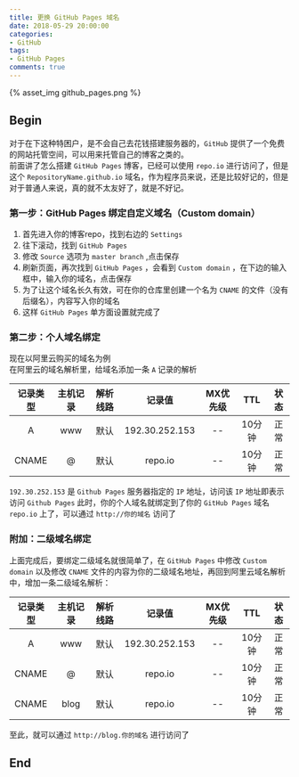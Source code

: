 ```yaml
---
title: 更换 GitHub Pages 域名
date: 2018-05-29 20:00:00
categories: 
- GitHub
tags:  
- GitHub Pages
comments: true
---
```

{% asset_img github_pages.png %}
<!-- more -->

## Begin
对于在下这种特困户，是不会自己去花钱搭建服务器的，`GitHub` 提供了一个免费的网站托管空间，可以用来托管自己的博客之类的。  
前面讲了怎么搭建 `GitHub Pages` 博客，已经可以使用 `repo.io` 进行访问了，但是这个 `RepositoryName.github.io` 域名，作为程序员来说，还是比较好记的，但是对于普通人来说，真的就不太友好了，就是不好记。  

### 第一步：GitHub Pages 绑定自定义域名（Custom domain）
1. 首先进入你的博客repo，找到右边的 `Settings`  
2. 往下滚动，找到 `GitHub Pages`  
3. 修改 `Source` 选项为 `master branch` ,点击保存
4. 刷新页面，再次找到 `GitHub Pages` ，会看到 `Custom domain` ，在下边的输入框中，输入你的域名，点击保存
5. 为了让这个域名长久有效，可在你的仓库里创建一个名为 `CNAME` 的文件（没有后缀名），内容写入你的域名
6. 这样 `GitHub Pages` 单方面设置就完成了

### 第二步：个人域名绑定
现在以阿里云购买的域名为例  
在阿里云的域名解析里，给域名添加一条 `A` 记录的解析

记录类型|主机记录|解析线路|记录值|MX优先级|TTL|状态
:-:|:-:|:-:|:-:|:-:|:-:|:-:
A|www|默认|192.30.252.153|--|10分钟|正常
CNAME|@|默认|repo.io|--|10分钟|正常

`192.30.252.153` 是 `Github Pages` 服务器指定的 `IP` 地址，访问该 `IP` 地址即表示访问 `Github Pages` 
此时，你的个人域名就绑定到了你的 `GitHub Pages` 域名 `repo.io` 上了，可以通过 `http://你的域名` 访问了

### 附加：二级域名绑定
上面完成后，要绑定二级域名就很简单了，在 `GitHub Pages` 中修改 `Custom domain` 以及修改 `CNAME` 文件的内容为你的二级域名地址，再回到阿里云域名解析中，增加一条二级域名解析：

记录类型|主机记录|解析线路|记录值|MX优先级|TTL|状态
:-:|:-:|:-:|:-:|:-:|:-:|:-:
A|www|默认|192.30.252.153|--|10分钟|正常
CNAME|@|默认|repo.io|--|10分钟|正常
CNAME|blog|默认|repo.io|--|10分钟|正常

至此，就可以通过 `http://blog.你的域名` 进行访问了
## End